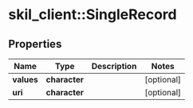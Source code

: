 # skil_client::SingleRecord

## Properties
Name | Type | Description | Notes
------------ | ------------- | ------------- | -------------
**values** | **character** |  | [optional] 
**uri** | **character** |  | [optional] 


